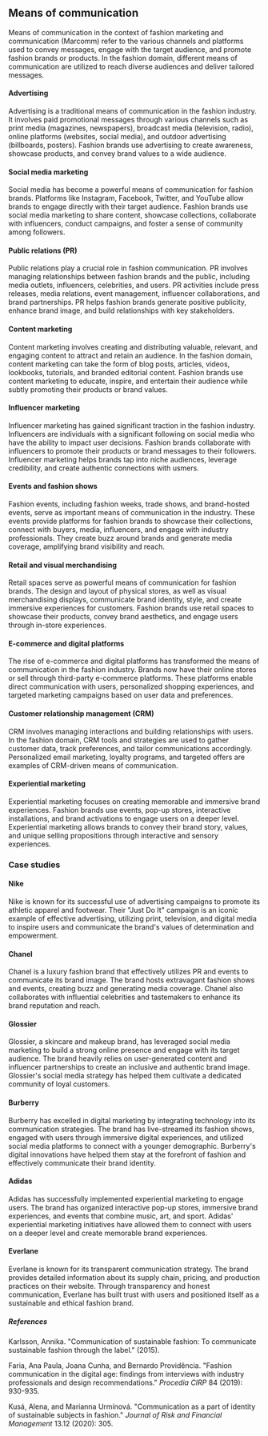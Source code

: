 ﻿## Means of communication

Means of communication in the context of fashion marketing and communication (Marcomm) refer to the various channels and platforms used to convey messages, engage with the target audience, and promote fashion brands or products. In the fashion domain, different means of communication are utilized to reach diverse audiences and deliver tailored messages.

#### Advertising

Advertising is a traditional means of communication in the fashion industry. It involves paid promotional messages through various channels such as print media (magazines, newspapers), broadcast media (television, radio), online platforms (websites, social media), and outdoor advertising (billboards, posters). Fashion brands use advertising to create awareness, showcase products, and convey brand values to a wide audience.

#### Social media marketing

Social media has become a powerful means of communication for fashion brands. Platforms like Instagram, Facebook, Twitter, and YouTube allow brands to engage directly with their target audience. Fashion brands use social media marketing to share content, showcase collections, collaborate with influencers, conduct campaigns, and foster a sense of community among followers.

#### Public relations (PR)

Public relations play a crucial role in fashion communication. PR involves managing relationships between fashion brands and the public, including media outlets, influencers, celebrities, and users. PR activities include press releases, media relations, event management, influencer collaborations, and brand partnerships. PR helps fashion brands generate positive publicity, enhance brand image, and build relationships with key stakeholders.

#### Content marketing

Content marketing involves creating and distributing valuable, relevant, and engaging content to attract and retain an audience. In the fashion domain, content marketing can take the form of blog posts, articles, videos, lookbooks, tutorials, and branded editorial content. Fashion brands use content marketing to educate, inspire, and entertain their audience while subtly promoting their products or brand values.

#### Influencer marketing

Influencer marketing has gained significant traction in the fashion industry. Influencers are individuals with a significant following on social media who have the ability to impact user decisions. Fashion brands collaborate with influencers to promote their products or brand messages to their followers. Influencer marketing helps brands tap into niche audiences, leverage credibility, and create authentic connections with usmers.

#### Events and fashion shows

Fashion events, including fashion weeks, trade shows, and brand-hosted events, serve as important means of communication in the industry. These events provide platforms for fashion brands to showcase their collections, connect with buyers, media, influencers, and engage with industry professionals. They create buzz around brands and generate media coverage, amplifying brand visibility and reach.

#### Retail and visual merchandising

Retail spaces serve as powerful means of communication for fashion brands. The design and layout of physical stores, as well as visual merchandising displays, communicate brand identity, style, and create immersive experiences for customers. Fashion brands use retail spaces to showcase their products, convey brand aesthetics, and engage users through in-store experiences.

#### E-commerce and digital platforms

The rise of e-commerce and digital platforms has transformed the means of communication in the fashion industry. Brands now have their online stores or sell through third-party e-commerce platforms. These platforms enable direct communication with users, personalized shopping experiences, and targeted marketing campaigns based on user data and preferences.

#### Customer relationship management (CRM)

CRM involves managing interactions and building relationships with users. In the fashion domain, CRM tools and strategies are used to gather customer data, track preferences, and tailor communications accordingly. Personalized email marketing, loyalty programs, and targeted offers are examples of CRM-driven means of communication.

#### Experiential marketing

Experiential marketing focuses on creating memorable and immersive brand experiences. Fashion brands use events, pop-up stores, interactive installations, and brand activations to engage users on a deeper level. Experiential marketing allows brands to convey their brand story, values, and unique selling propositions through interactive and sensory experiences.

### Case studies

#### Nike

Nike is known for its successful use of advertising campaigns to promote its athletic apparel and footwear. Their "Just Do It" campaign is an iconic example of effective advertising, utilizing print, television, and digital media to inspire users and communicate the brand's values of determination and empowerment.

#### Chanel

Chanel is a luxury fashion brand that effectively utilizes PR and events to communicate its brand image. The brand hosts extravagant fashion shows and events, creating buzz and generating media coverage. Chanel also collaborates with influential celebrities and tastemakers to enhance its brand reputation and reach.

#### Glossier

Glossier, a skincare and makeup brand, has leveraged social media marketing to build a strong online presence and engage with its target audience. The brand heavily relies on user-generated content and influencer partnerships to create an inclusive and authentic brand image. Glossier's social media strategy has helped them cultivate a dedicated community of loyal customers.

#### Burberry

Burberry has excelled in digital marketing by integrating technology into its communication strategies. The brand has live-streamed its fashion shows, engaged with users through immersive digital experiences, and utilized social media platforms to connect with a younger demographic. Burberry's digital innovations have helped them stay at the forefront of fashion and effectively communicate their brand identity.

#### Adidas

Adidas has successfully implemented experiential marketing to engage users. The brand has organized interactive pop-up stores, immersive brand experiences, and events that combine music, art, and sport. Adidas' experiential marketing initiatives have allowed them to connect with users on a deeper level and create memorable brand experiences.

#### Everlane

Everlane is known for its transparent communication strategy. The brand provides detailed information about its supply chain, pricing, and production practices on their website. Through transparency and honest communication, Everlane has built trust with users and positioned itself as a sustainable and ethical fashion brand.

##### References
Karlsson, Annika. "Communication of sustainable fashion: To communicate sustainable fashion through the label." (2015).

Faria, Ana Paula, Joana Cunha, and Bernardo Providência. "Fashion communication in the digital age: findings from interviews with industry professionals and design recommendations." _Procedia CIRP_ 84 (2019): 930-935.

Kusá, Alena, and Marianna Urmínová. "Communication as a part of identity of sustainable subjects in fashion." _Journal of Risk and Financial Management_ 13.12 (2020): 305.

